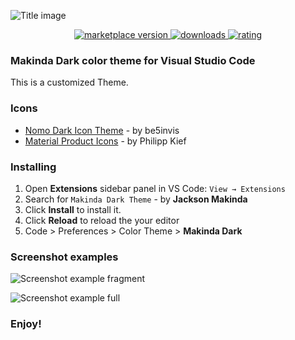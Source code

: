 ![Title image](https://i.imgur.com/CRNNNiZ.png)

<p align="center">
  <!-- marketplace version -->
  <a href="https://marketplace.visualstudio.com/items?itemName=makindajack.makinda-dark">
    <img alt="marketplace version" src="https://img.shields.io/vscode-marketplace/v/makindajack.makinda-dark.svg?maxAge=3600&style=for-the-badge&labelColor=1A1A1A&color=F0A694">
  </a>
  <!-- downloads -->
  <a href="https://marketplace.visualstudio.com/items?itemName=makindajack.makinda-dark">
    <img alt="downloads" src="https://img.shields.io/visual-studio-marketplace/d/makindajack.makinda-dark.svg?maxAge=3600&style=for-the-badge&labelColor=1A1A1A&color=F0A694">
  </a>
  <!-- rating -->
  <a href="https://marketplace.visualstudio.com/items?itemName=makindajack.makinda-dark">
    <img alt="rating" src="https://img.shields.io/visual-studio-marketplace/stars/makindajack.makinda-dark.svg?maxAge=86400&style=for-the-badge&labelColor=1A1A1A&color=F0A694">
  </a>
</p>

### Makinda Dark color theme for Visual Studio Code

This is a customized Theme.

### Icons

- [Nomo Dark Icon Theme](https://marketplace.visualstudio.com/items?itemName=be5invis.vscode-icontheme-nomo-dark) - by be5invis
- [Material Product Icons](https://marketplace.visualstudio.com/items?itemName=PKief.material-product-icons) - by Philipp Kief

### Installing

1.  Open **Extensions** sidebar panel in VS Code: `View → Extensions`
2.  Search for `Makinda Dark Theme` - by **Jackson Makinda**
3.  Click **Install** to install it.
4.  Click **Reload** to reload the your editor
5.  Code > Preferences > Color Theme > **Makinda Dark**

### Screenshot examples

![Screenshot example fragment](https://i.imgur.com/FjuZtgU.png)

![Screenshot example full](https://i.imgur.com/7JKkS0D.png)

### **Enjoy!**
